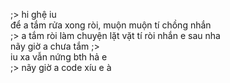 ;> hi ghệ iu<br>
để a tắm rửa xong  ròi, muộn muộn tí chồng nhắn<br>
;> a tắm ròi làm chuyện lặt vặt tí ròi nhắn e sau nha<br>
nãy giờ a chưa tắm ;><br>
iu xa vẫn nứng bth hả e<br>
;> nãy giờ a code xíu e à
